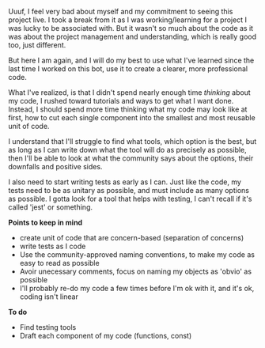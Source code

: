 Uuuf, I feel very bad about myself and my commitment to seeing this project live.
I took a break from it as I was working/learning for a project I was lucky to be associated with. But it wasn't so much about the code as it was about the project management and understanding, which is really good too, just different.

But here I am again, and I will do my best to use what I've learned since the last time I worked on this bot, use it to create a clearer, more professional code.

What I've realized, is that I didn't spend nearly enough time _thinking_ about my code, I rushed toward tutorials and ways to get what I want done. Instead, I should spend more time thinking what my code may look like at first, how to cut each single component into the smallest and most reusable unit of code.

I understand that I'll struggle to find what tools, which option is the best, but as long as I can write down what the tool will do as precisely as possible, then I'll be able to look at what the community says about the options, their downfalls and positive sides.

I also need to start writing tests as early as I can.
Just like the code, my tests need to be as unitary as possible, and must include as many options as possible.
I gotta look for a tool that helps with testing, I can't recall if it's called 'jest' or something.

**Points to keep in mind**

- create unit of code that are concern-based (separation of concerns)
- write tests as I code
- Use the community-approved naming conventions, to make my code as easy to read as possible
- Avoir unecessary comments, focus on naming my objects as 'obvio' as possible
- I'll probably re-do my code a few times before I'm ok with it, and it's ok, coding isn't linear

**To do**

- Find testing tools
- Draft each component of my code (functions, const)
